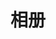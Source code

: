 ---
title: 相册
layout: photos
index: true
comments: false
sidebar: [repos, blogger, category, tagcloud, webinfo]
---
